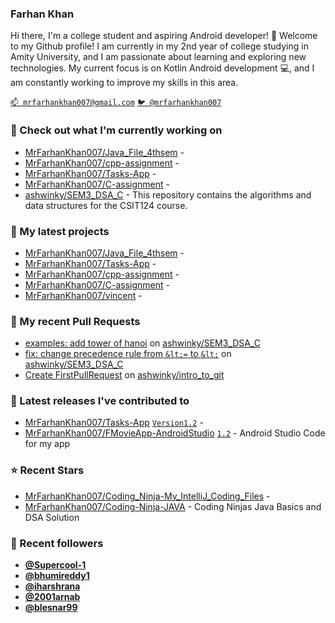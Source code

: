 ### Farhan Khan

Hi there, I'm a college student and aspiring Android developer! 👋
Welcome to my Github profile! I am currently in my 2nd year of college studying in Amity University,
  and I am passionate about learning and exploring new technologies. My current focus is on Kotlin Android development 💻, and I am constantly working to improve my skills in this area.

[`📫 mrfarhankhan007@gmail.com`](mailto:fk95034@gmail.com)
[`🐦 @mrfarhankhan007`](https://twitter.com/Toxiclucien)

### 👷 Check out what I'm currently working on

- [MrFarhanKhan007/Java_File_4thsem](https://github.com/MrFarhanKhan007/Java_File_4thsem) - 
- [MrFarhanKhan007/cpp-assignment](https://github.com/MrFarhanKhan007/cpp-assignment) - 
- [MrFarhanKhan007/Tasks-App](https://github.com/MrFarhanKhan007/Tasks-App) - 
- [MrFarhanKhan007/C-assignment](https://github.com/MrFarhanKhan007/C-assignment) - 
- [ashwinky/SEM3_DSA_C](https://github.com/ashwinky/SEM3_DSA_C) - This repository contains the algorithms and data structures for the CSIT124 course.

### 🌱 My latest projects

- [MrFarhanKhan007/Java_File_4thsem](https://github.com/MrFarhanKhan007/Java_File_4thsem) - 
- [MrFarhanKhan007/Tasks-App](https://github.com/MrFarhanKhan007/Tasks-App) - 
- [MrFarhanKhan007/cpp-assignment](https://github.com/MrFarhanKhan007/cpp-assignment) - 
- [MrFarhanKhan007/C-assignment](https://github.com/MrFarhanKhan007/C-assignment) - 
- [MrFarhanKhan007/vincent](https://github.com/MrFarhanKhan007/vincent) - 

### 🔨 My recent Pull Requests

- [examples: add tower of hanoi](https://github.com/ashwinky/SEM3_DSA_C/pull/2) on [ashwinky/SEM3_DSA_C](https://github.com/ashwinky/SEM3_DSA_C)
- [fix: change precedence rule from `&lt;=` to `&lt;`](https://github.com/ashwinky/SEM3_DSA_C/pull/1) on [ashwinky/SEM3_DSA_C](https://github.com/ashwinky/SEM3_DSA_C)
- [Create FirstPullRequest](https://github.com/ashwinky/intro_to_git/pull/2) on [ashwinky/intro_to_git](https://github.com/ashwinky/intro_to_git)

### 🔭 Latest releases I've contributed to

- [MrFarhanKhan007/Tasks-App](https://github.com/MrFarhanKhan007/Tasks-App) [`Version1.2`](https://github.com/MrFarhanKhan007/Tasks-App/releases/tag/Version1.2) - 
- [MrFarhanKhan007/FMovieApp-AndroidStudio](https://github.com/MrFarhanKhan007/FMovieApp-AndroidStudio) [`1.2`](https://github.com/MrFarhanKhan007/FMovieApp-AndroidStudio/releases/tag/1.2) - Android Studio Code for my app

### ⭐ Recent Stars

- [MrFarhanKhan007/Coding_Ninja-My_IntelliJ_Coding_Files](https://github.com/MrFarhanKhan007/Coding_Ninja-My_IntelliJ_Coding_Files) - 
- [MrFarhanKhan007/Coding-Ninja-JAVA](https://github.com/MrFarhanKhan007/Coding-Ninja-JAVA) - Coding Ninjas Java Basics and DSA Solution

### 💖 Recent followers

- [**@Supercool-1**](https://github.com/Supercool-1)
- [**@bhumireddy1**](https://github.com/bhumireddy1)
- [**@iharshrana**](https://github.com/iharshrana)
- [**@2001arnab**](https://github.com/2001arnab)
- [**@blesnar99**](https://github.com/blesnar99)


